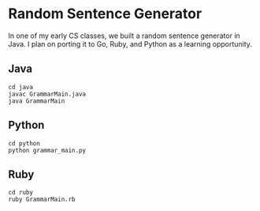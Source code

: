 Random Sentence Generator
=========================

In one of my early CS classes, we built a random sentence generator in Java. I plan on porting it to Go, Ruby, and Python as a learning opportunity.


Java
----
```
cd java
javac GrammarMain.java
java GrammarMain
```


Python
------
```
cd python
python grammar_main.py
```

Ruby
----
```
cd ruby
ruby GrammarMain.rb
